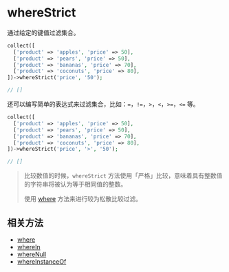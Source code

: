# whereStrict

通过给定的键值过滤集合。

```php
collect([
  ['product' => 'apples', 'price' => 50],
  ['product' => 'pears', 'price' => 50],
  ['product' => 'bananas', 'price' => 70],
  ['product' => 'coconuts', 'price' => 80],
])->whereStrict('price', '50');

// []
```

还可以编写简单的表达式来过滤集合，比如：`=`，`!=`，`>`，`<`，`>=`，`<=` 等。

```php
collect([
  ['product' => 'apples', 'price' => 50],
  ['product' => 'pears', 'price' => 50],
  ['product' => 'bananas', 'price' => 70],
  ['product' => 'coconuts', 'price' => 80],
])->whereStrict('price', '>', '50');

// []
```

> 比较数值的时候，`whereStrict` 方法使用「严格」比较，意味着具有整数值的字符串将被认为等于相同值的整数。
>
> 使用 [where](where.md) 方法来进行较为松散比较过滤。

## 相关方法

- [where](where.md)
- [whereIn](whereIn.md)
- [whereNull](whereNull.md)
- [whereInstanceOf](whereInstanceOf.md)
